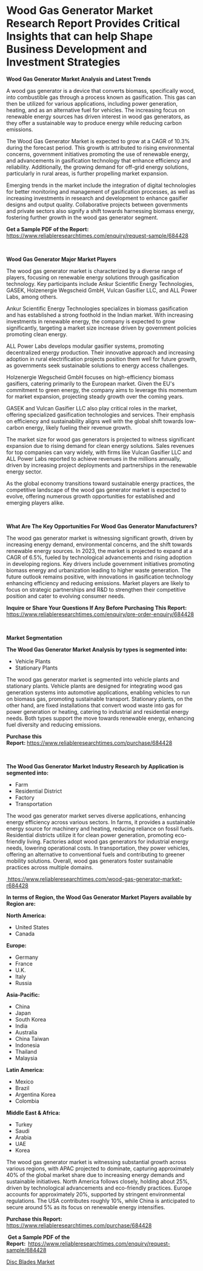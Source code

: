 <p><h1>Wood Gas Generator Market Research Report Provides Critical Insights that can help Shape Business Development and Investment Strategies</h1></p><p><strong>Wood Gas Generator Market Analysis and Latest Trends</strong></p>
<p><p>A wood gas generator is a device that converts biomass, specifically wood, into combustible gas through a process known as gasification. This gas can then be utilized for various applications, including power generation, heating, and as an alternative fuel for vehicles. The increasing focus on renewable energy sources has driven interest in wood gas generators, as they offer a sustainable way to produce energy while reducing carbon emissions.</p><p>The Wood Gas Generator Market is expected to grow at a CAGR of 10.3% during the forecast period. This growth is attributed to rising environmental concerns, government initiatives promoting the use of renewable energy, and advancements in gasification technology that enhance efficiency and reliability. Additionally, the growing demand for off-grid energy solutions, particularly in rural areas, is further propelling market expansion. </p><p>Emerging trends in the market include the integration of digital technologies for better monitoring and management of gasification processes, as well as increasing investments in research and development to enhance gasifier designs and output quality. Collaborative projects between governments and private sectors also signify a shift towards harnessing biomass energy, fostering further growth in the wood gas generator segment.</p></p>
<p><strong>Get a Sample PDF of the Report:&nbsp;</strong> <a href="https://www.reliableresearchtimes.com/enquiry/request-sample/684428?utm_campaign=2006&utm_medium=2&utm_source=Github&utm_content=ia&utm_term=21022025&utm_id=wood-gas-generator">https://www.reliableresearchtimes.com/enquiry/request-sample/684428</a></p>
<p>&nbsp;</p>
<p><strong>Wood Gas Generator Major Market Players</strong></p>
<p><p>The wood gas generator market is characterized by a diverse range of players, focusing on renewable energy solutions through gasification technology. Key participants include Ankur Scientific Energy Technologies, GASEK, Holzenergie Wegscheid GmbH, Vulcan Gasifier LLC, and ALL Power Labs, among others.</p><p>Ankur Scientific Energy Technologies specializes in biomass gasification and has established a strong foothold in the Indian market. With increasing investments in renewable energy, the company is expected to grow significantly, targeting a market size increase driven by government policies promoting clean energy.</p><p>ALL Power Labs develops modular gasifier systems, promoting decentralized energy production. Their innovative approach and increasing adoption in rural electrification projects position them well for future growth, as governments seek sustainable solutions to energy access challenges.</p><p>Holzenergie Wegscheid GmbH focuses on high-efficiency biomass gasifiers, catering primarily to the European market. Given the EU's commitment to green energy, the company aims to leverage this momentum for market expansion, projecting steady growth over the coming years.</p><p>GASEK and Vulcan Gasifier LLC also play critical roles in the market, offering specialized gasification technologies and services. Their emphasis on efficiency and sustainability aligns well with the global shift towards low-carbon energy, likely fueling their revenue growth.</p><p>The market size for wood gas generators is projected to witness significant expansion due to rising demand for clean energy solutions. Sales revenues for top companies can vary widely, with firms like Vulcan Gasifier LLC and ALL Power Labs reported to achieve revenues in the millions annually, driven by increasing project deployments and partnerships in the renewable energy sector.</p><p>As the global economy transitions toward sustainable energy practices, the competitive landscape of the wood gas generator market is expected to evolve, offering numerous growth opportunities for established and emerging players alike.</p></p>
<p>&nbsp;</p>
<p><strong>What Are The Key Opportunities For Wood Gas Generator Manufacturers?</strong></p>
<p><p>The wood gas generator market is witnessing significant growth, driven by increasing energy demand, environmental concerns, and the shift towards renewable energy sources. In 2023, the market is projected to expand at a CAGR of 6.5%, fueled by technological advancements and rising adoption in developing regions. Key drivers include government initiatives promoting biomass energy and urbanization leading to higher waste generation. The future outlook remains positive, with innovations in gasification technology enhancing efficiency and reducing emissions. Market players are likely to focus on strategic partnerships and R&D to strengthen their competitive position and cater to evolving consumer needs.</p></p>
<p><strong>Inquire or Share Your Questions If Any Before Purchasing This Report:</strong> <a href="https://www.reliableresearchtimes.com/enquiry/pre-order-enquiry/684428?utm_campaign=2006&utm_medium=2&utm_source=Github&utm_content=ia&utm_term=21022025&utm_id=wood-gas-generator">https://www.reliableresearchtimes.com/enquiry/pre-order-enquiry/684428</a></p>
<p>&nbsp;</p>
<p><strong>Market Segmentation</strong></p>
<p><strong>The Wood Gas Generator Market Analysis by types is segmented into:</strong></p>
<p><ul><li>Vehicle Plants</li><li>Stationary Plants</li></ul></p>
<p><p>The wood gas generator market is segmented into vehicle plants and stationary plants. Vehicle plants are designed for integrating wood gas generation systems into automotive applications, enabling vehicles to run on biomass gas, promoting sustainable transport. Stationary plants, on the other hand, are fixed installations that convert wood waste into gas for power generation or heating, catering to industrial and residential energy needs. Both types support the move towards renewable energy, enhancing fuel diversity and reducing emissions.</p></p>
<p><strong>Purchase this Report:&nbsp;</strong><a href="https://www.reliableresearchtimes.com/purchase/684428?utm_campaign=2006&utm_medium=2&utm_source=Github&utm_content=ia&utm_term=21022025&utm_id=wood-gas-generator">https://www.reliableresearchtimes.com/purchase/684428</a></p>
<p>&nbsp;</p>
<p><strong>The Wood Gas Generator Market Industry Research by Application is segmented into:</strong></p>
<p><ul><li>Farm</li><li>Residential District</li><li>Factory</li><li>Transportation</li></ul></p>
<p><p>The wood gas generator market serves diverse applications, enhancing energy efficiency across various sectors. In farms, it provides a sustainable energy source for machinery and heating, reducing reliance on fossil fuels. Residential districts utilize it for clean power generation, promoting eco-friendly living. Factories adopt wood gas generators for industrial energy needs, lowering operational costs. In transportation, they power vehicles, offering an alternative to conventional fuels and contributing to greener mobility solutions. Overall, wood gas generators foster sustainable practices across multiple domains.</p></p>
<p><a href="https://www.reliableresearchtimes.com/wood-gas-generator-market-r684428?utm_campaign=2006&utm_medium=2&utm_source=Github&utm_content=ia&utm_term=21022025&utm_id=wood-gas-generator">&nbsp;https://www.reliableresearchtimes.com/wood-gas-generator-market-r684428</a></p>
<p><strong>In terms of Region, the Wood Gas Generator Market Players available by Region are:</strong></p>
<p>
    <p> <strong> North America: </strong>
        <ul>
            <li>United States</li>
            <li>Canada</li>
        </ul>
        </p> 
    <p> <strong> Europe: </strong>
        <ul>
            <li>Germany</li>
            <li>France</li>
            <li>U.K.</li>
            <li>Italy</li>
            <li>Russia</li>
        </ul>
        </p> 
    <p> <strong> Asia-Pacific: </strong>
        <ul>
            <li>China</li>
            <li>Japan</li>
            <li>South Korea</li>
            <li>India</li>
            <li>Australia</li>
            <li>China Taiwan</li>
            <li>Indonesia</li>
            <li>Thailand</li>
            <li>Malaysia</li>
        </ul>
        </p> 
    <p> <strong> Latin America: </strong>
        <ul>
            <li>Mexico</li>
            <li>Brazil</li>
            <li>Argentina Korea</li>
            <li>Colombia</li>
        </ul>
        </p> 
    <p> <strong> Middle East & Africa: </strong>
        <ul>
            <li>Turkey</li>
            <li>Saudi</li>
            <li>Arabia</li>
            <li>UAE</li>
            <li>Korea</li>
        </ul>
    </p>
    </p>
<p><p>The wood gas generator market is witnessing substantial growth across various regions, with APAC projected to dominate, capturing approximately 40% of the global market share due to increasing energy demands and sustainable initiatives. North America follows closely, holding about 25%, driven by technological advancements and eco-friendly practices. Europe accounts for approximately 20%, supported by stringent environmental regulations. The USA contributes roughly 10%, while China is anticipated to secure around 5% as its focus on renewable energy intensifies.</p></p>
<p><strong>Purchase this Report: </strong><a href="https://www.reliableresearchtimes.com/purchase/684428?utm_campaign=2006&utm_medium=2&utm_source=Github&utm_content=ia&utm_term=21022025&utm_id=wood-gas-generator">https://www.reliableresearchtimes.com/purchase/684428</a></p>
<p>&nbsp;<strong>Get a Sample PDF of the Report:&nbsp;&nbsp;</strong><a href="https://www.reliableresearchtimes.com/enquiry/request-sample/684428?utm_campaign=2006&utm_medium=2&utm_source=Github&utm_content=ia&utm_term=21022025&utm_id=wood-gas-generator">https://www.reliableresearchtimes.com/enquiry/request-sample/684428</a></p>
<p><strong></strong></p>
<p><p><a href="https://github.com/dushornerfe/Market-Research-Report-List-1/blob/main/disc-blades-market.md?utm_campaign=2006&utm_medium=2&utm_source=Github&utm_content=ia&utm_term=21022025&utm_id=wood-gas-generator">Disc Blades Market</a></p></p>